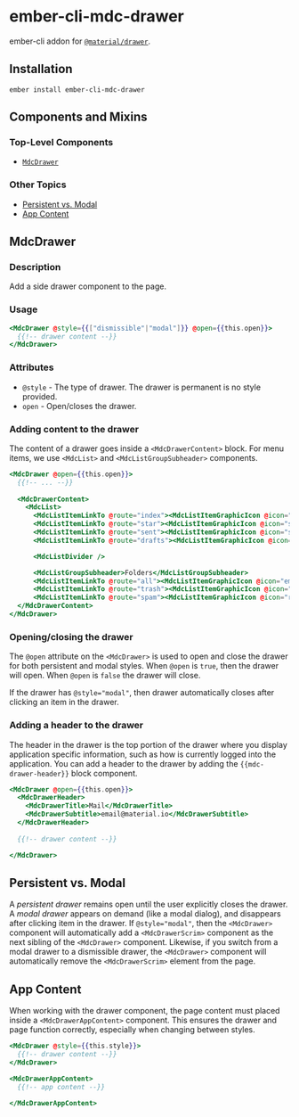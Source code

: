 ember-cli-mdc-drawer
======================

ember-cli addon for [`@material/drawer`](https://github.com/material-components/material-components-web/tree/master/packages/mdc-drawer).

Installation
------------

    ember install ember-cli-mdc-drawer

Components and Mixins
-----------------------

### Top-Level Components

* [`MdcDrawer`](#MdcDrawer)

### Other Topics
* [Persistent vs. Modal](#persistent-vs-modal)
* [App Content](#app-content)

MdcDrawer
---------------

### Description

Add a side drawer component to the page.

### Usage

```handlebars
<MdcDrawer @style={{["dismissible"|"modal"]}} @open={{this.open}}>
  {{!-- drawer content --}}
</MdcDrawer>
```

### Attributes

* `@style` - The type of drawer. The drawer is permanent is no style provided.
* `open` - Open/closes the drawer.

### Adding content to the drawer

The content of a drawer goes inside a `<MdcDrawerContent>` block. For menu items, 
we use `<MdcList>` and `<MdcListGroupSubheader>` components.

```handlebars
<MdcDrawer @open={{this.open}}>
  {{!-- ... --}}
  
  <MdcDrawerContent>
    <MdcList>
      <MdcListItemLinkTo @route="index"><MdcListItemGraphicIcon @icon="inbox" />Inbox</MdcListItemLinkTo>
      <MdcListItemLinkTo @route="star"><MdcListItemGraphicIcon @icon="star" />Starred</MdcListItemLinkTo>
      <MdcListItemLinkTo @route="sent"><MdcListItemGraphicIcon @icon="send" />Sent Mail</MdcListItemLinkTo>
      <MdcListItemLinkTo @route="drafts"><MdcListItemGraphicIcon @icon="drafts" />Drafts</MdcListItemLinkTo>

      <MdcListDivider />

      <MdcListGroupSubheader>Folders</MdcListGroupSubheader>
      <MdcListItemLinkTo @route="all"><MdcListItemGraphicIcon @icon="email" />All Mail</MdcListItemLinkTo>
      <MdcListItemLinkTo @route="trash"><MdcListItemGraphicIcon @icon="delete" />Trash</MdcListItemLinkTo>
      <MdcListItemLinkTo @route="spam"><MdcListItemGraphicIcon @icon="report" />Spam</MdcListItemLinkTo>    </MdcList>
  </MdcDrawerContent>
</MdcDrawer>
```

### Opening/closing the drawer

The `@open` attribute on the `<MdcDrawer>` is used to open and close the drawer for both
persistent and modal styles. When `@open` is `true`, then the drawer will open. When `@open` 
is `false` the drawer will close. 

If the drawer has `@style="modal"`, then drawer automatically closes after clicking an item 
in the drawer.

### Adding a header to the drawer

The header in the drawer is the top portion of the drawer where you display application
specific information, such as how is currently logged into the application. You can add
a header to the drawer by adding the `{{mdc-drawer-header}}` block component.

```handlebars
<MdcDrawer @open={{this.open}}>
  <MdcDrawerHeader>
    <MdcDrawerTitle>Mail</MdcDrawerTitle>
    <MdcDrawerSubtitle>email@material.io</MdcDrawerSubtitle>
  </MdcDrawerHeader>
  
  {{!-- drawer content --}}

</MdcDrawer>
```

## Persistent vs. Modal

A *persistent drawer* remains open until the user explicitly closes the drawer. 
A *modal drawer* appears on demand (like a modal dialog), and disappears after clicking 
item in the drawer. If `@style="modal"`, then the `<MdcDrawer>` component will automatically 
add a `<MdcDrawerScrim>` component as the next sibling of the `<MdcDrawer>` component. Likewise, 
if you switch from a modal drawer to a dismissible drawer, the `<MdcDrawer>` component will 
automatically remove the `<MdcDrawerScrim>` element from the page.

## App Content

When working with the drawer component, the page content must placed inside a
`<MdcDrawerAppContent>` component. This ensures the drawer and page function
correctly, especially when changing between styles.

```handlebars
<MdcDrawer @style={{this.style}}>
  {{!-- drawer content --}}
</MdcDrawer>

<MdcDrawerAppContent>
  {{!-- app content --}}

</MdcDrawerAppContent>
```
